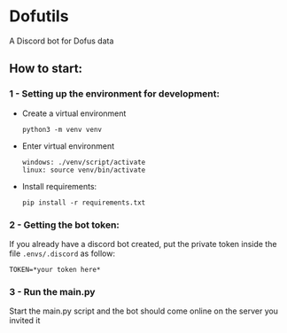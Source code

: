 # Dofutils
A Discord bot for Dofus data


## How to start:

### 1 - Setting up the environment for development:

* Create a virtual environment 
    ```
    python3 -m venv venv
    ```
* Enter virtual environment
    ```
    windows: ./venv/script/activate
    linux: source venv/bin/activate
    ```
* Install requirements:
    ```
    pip install -r requirements.txt
    ```
### 2 - Getting the bot token:

If you already have a discord bot created, put the private token inside the file ```.envs/.discord``` as follow:
```
TOKEN=*your token here*
```


### 3 - Run the main.py
Start the main.py script and the bot should come online on the server you invited it